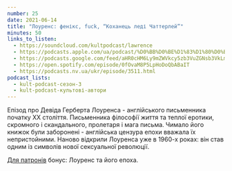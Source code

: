 ```yaml
---
number: 25
date: 2021-06-14
title: "Лоуренс: фенікс, fuck, “Коханець леді Чаттерлей”"
minutes: 50
links_to_listen:
  - https://soundcloud.com/kultpodcast/lawrence
  - https://podcasts.apple.com/ua/podcast/%D0%BB%D0%BE%D1%83%D1%80%D0%B5%D0%BD%D1%81-%D1%84%D0%B5%D0%BD%D1%96%D0%BA%D1%81-fuck-%D0%BA%D0%BE%D1%85%D0%B0%D0%BD%D0%B5%D1%86%D1%8C-%D0%BB%D0%B5%D0%B4%D1%96-%D1%87%D0%B0%D1%82%D1%82%D0%B5%D1%80%D0%BB%D0%B5%D0%B9/id1581339249?i=1000532083119
  - https://podcasts.google.com/feed/aHR0cHM6Ly9mZWVkcy5zb3VuZGNsb3VkLmNvbS91c2Vycy9zb3VuZGNsb3VkOnVzZXJzOjg5MjM3MjAyNy9zb3VuZHMucnNz/episode/dGFnOnNvdW5kY2xvdWQsMjAxMDp0cmFja3MvMTA2ODE4NzM1MQ
  - https://open.spotify.com/episode/0fOvaM8P5LpHoDoQbABaIT
  - https://podcasts.nv.ua/ukr/episode/3511.html
podcast_lists:
  - kult-podcast-сезон-3
  - kult-podcast-культові-автори
---
```


Епізод про Девіда Герберта Лоуренса - англійського письменника початку ХХ
століття. Письменника філософії життя та теплої еротики, скромного і
скандального, пролетаря і мага письма. Чимало його книжок були заборонені -
англійська цензура епохи вважала їх непристойними. Наново відкрили Лоуренса уже
в 1960-х роках: він став одним із символів нової сексуальної революції.

[Для патронів][1] бонус: Лоуренс та його епоха.

[1]: https://patreon.com/kultpodcast

